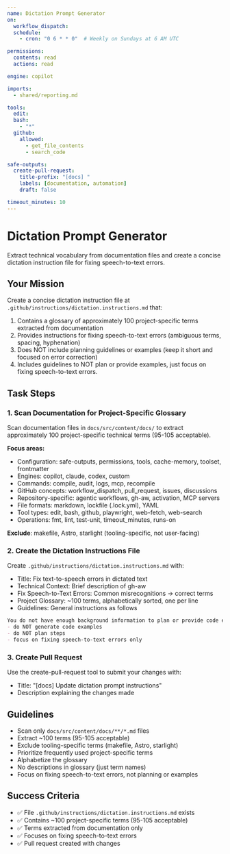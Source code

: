 ```yaml
---
name: Dictation Prompt Generator
on:
  workflow_dispatch:
  schedule:
    - cron: "0 6 * * 0"  # Weekly on Sundays at 6 AM UTC

permissions:
  contents: read
  actions: read

engine: copilot

imports:
  - shared/reporting.md

tools:
  edit:
  bash:
    - "*"
  github:
    allowed:
      - get_file_contents
      - search_code

safe-outputs:
  create-pull-request:
    title-prefix: "[docs] "
    labels: [documentation, automation]
    draft: false

timeout_minutes: 10
---
```


# Dictation Prompt Generator

Extract technical vocabulary from documentation files and create a concise dictation instruction file for fixing speech-to-text errors.

## Your Mission

Create a concise dictation instruction file at `.github/instructions/dictation.instructions.md` that:
1. Contains a glossary of approximately 100 project-specific terms extracted from documentation
2. Provides instructions for fixing speech-to-text errors (ambiguous terms, spacing, hyphenation)
3. Does NOT include planning guidelines or examples (keep it short and focused on error correction)
4. Includes guidelines to NOT plan or provide examples, just focus on fixing speech-to-text errors.

## Task Steps

### 1. Scan Documentation for Project-Specific Glossary

Scan documentation files in `docs/src/content/docs/` to extract approximately 100 project-specific technical terms (95-105 acceptable).

**Focus areas:**
- Configuration: safe-outputs, permissions, tools, cache-memory, toolset, frontmatter
- Engines: copilot, claude, codex, custom
- Commands: compile, audit, logs, mcp, recompile
- GitHub concepts: workflow_dispatch, pull_request, issues, discussions
- Repository-specific: agentic workflows, gh-aw, activation, MCP servers
- File formats: markdown, lockfile (.lock.yml), YAML
- Tool types: edit, bash, github, playwright, web-fetch, web-search
- Operations: fmt, lint, test-unit, timeout_minutes, runs-on

**Exclude**: makefile, Astro, starlight (tooling-specific, not user-facing)

### 2. Create the Dictation Instructions File

Create `.github/instructions/dictation.instructions.md` with:
- Title: Fix text-to-speech errors in dictated text
- Technical Context: Brief description of gh-aw
- Fix Speech-to-Text Errors: Common misrecognitions → correct terms
- Project Glossary: ~100 terms, alphabetically sorted, one per line
- Guidelines: General instructions as follows

```markdown
You do not have enough background information to plan or provide code examples.
- do NOT generate code examples
- do NOT plan steps
- focus on fixing speech-to-text errors only
```

### 3. Create Pull Request

Use the create-pull-request tool to submit your changes with:
- Title: "[docs] Update dictation prompt instructions"
- Description explaining the changes made

## Guidelines

- Scan only `docs/src/content/docs/**/*.md` files
- Extract ~100 terms (95-105 acceptable)
- Exclude tooling-specific terms (makefile, Astro, starlight)
- Prioritize frequently used project-specific terms
- Alphabetize the glossary
- No descriptions in glossary (just term names)
- Focus on fixing speech-to-text errors, not planning or examples

## Success Criteria

- ✅ File `.github/instructions/dictation.instructions.md` exists
- ✅ Contains ~100 project-specific terms (95-105 acceptable)
- ✅ Terms extracted from documentation only
- ✅ Focuses on fixing speech-to-text errors
- ✅ Pull request created with changes

